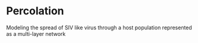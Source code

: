 # Percolation
Modeling the spread of SIV like virus through a host population represented as a multi-layer network
